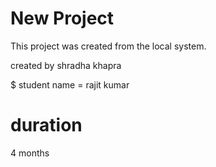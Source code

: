 # New Project

This project was created from the local system.


created by shradha khapra



$ student 
 name = rajit kumar


 # duration 
 4 months
 